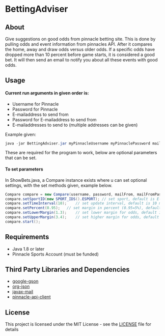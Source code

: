 # BettingAdviser

## About
Give suggestions on good odds from pinnacle betting site. This is done by pulling odds and event information from pinnacles API. After it compares the home, away and draw odds versus older odds. If a specific odds have dropped more than 10 percent before game starts, it is considered a good bet. It will then send an email to notify you about all these events with good odds.

## Usage
#### Current run arguments in given order is:
- Username for Pinnacle
- Password for Pinnacle
- E-mailaddress to send from
- Password for E-mailaddress to send from
- E-mailaddresses to send to (multiple addresses can be given)

Example given:
```java
java -jar BettingAdviser.jar myPinnacleUsername myPinnaclePassword mailAddressIWantToSendNotificationsFrom mailAddressIWantToSendNotificationsFromPassword mailAddressIWantToSendNotificationsToNr1 mailAddressIWantToSendNotificationsToNrX..
```
These are required for the program to work, below are optional parameters that can be set.

#### To set parameters
In ShowBets.java, a Compare instance exists where  u can set optional settings, with the set methods given, example below.
```java
Compare compare = new Compare(username, password, mailFrom, mailFromPassw, mailTo);
compare.setSportID(new SPORT_IDS().ESPORT);	// set sport, default is E-sports
compare.setTimeInterval(10);	// set update interval, default is 10 minutes 
compare.setPercent(0.95);	// set margin in percent (0.95=5%), default is (0.9=10%) 
compare.setLowerMargin(1.3);	// set lower margin for odds, default is 1.2
compare.setUpperMargin(3.4);	// set higher margin for odds, default is 3.5
compare.start();
```

## Requirements
- Java 1.8 or later
- Pinnacle Sports Account (must be funded)

## Third Party Libraries and Dependencies
- [google-gson](https://mvnrepository.com/artifact/com.google.code.gson/gson)
- [org-json](https://mvnrepository.com/artifact/org.json/json/20180130)
- [javax-mail](https://mvnrepository.com/artifact/javax.mail/mail)
- [pinnacle-api-client](https://github.com/gentoku/pinnacle-api-client)

## License
This project is licensed under the MIT License - see the [LICENSE](LICENSE) file for details